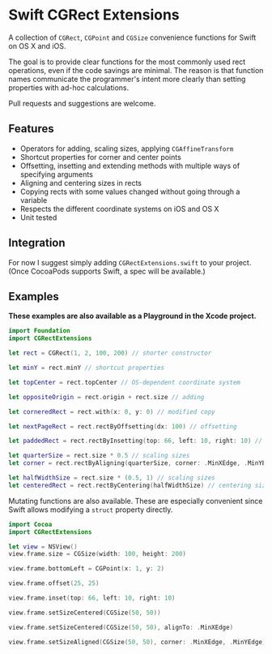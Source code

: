 Swift CGRect Extensions
=======================

A collection of `CGRect`, `CGPoint` and `CGSize` convenience functions for Swift on OS X and iOS.

The goal is to provide clear functions for the most commonly used rect operations, even if the code savings are minimal. The reason is that function names communicate the programmer's intent more clearly than setting properties with ad-hoc calculations.

Pull requests and suggestions are welcome.

Features
--------

- Operators for adding, scaling sizes, applying `CGAffineTransform`
- Shortcut properties for corner and center points
- Offsetting, insetting and extending methods with multiple ways of specifying arguments
- Aligning and centering sizes in rects
- Copying rects with some values changed without going through a variable
- Respects the different coordinate systems on iOS and OS X
- Unit tested

Integration
-----------

For now I suggest simply adding `CGRectExtensions.swift` to your project. (Once CocoaPods supports Swift, a spec will be available.)

Examples
--------

**These examples are also available as a Playground in the Xcode project.**

```swift
import Foundation
import CGRectExtensions

let rect = CGRect(1, 2, 100, 200) // shorter constructor

let minY = rect.minY // shortcut properties

let topCenter = rect.topCenter // OS-dependent coordinate system

let oppositeOrigin = rect.origin + rect.size // adding

let corneredRect = rect.with(x: 0, y: 0) // modified copy

let nextPageRect = rect.rectByOffsetting(dx: 100) // offsetting

let paddedRect = rect.rectByInsetting(top: 66, left: 10, right: 10) // insetting

let quarterSize = rect.size * 0.5 // scaling sizes
let corner = rect.rectByAligning(quarterSize, corner: .MinXEdge, .MinYEdge) // aligning sizes

let halfWidthSize = rect.size * (0.5, 1) // scaling sizes
let centeredRect = rect.rectByCentering(halfWidthSize) // centering sizes
```

Mutating functions are also available. These are especially convenient since Swift allows modifying a `struct` property directly.

```swift
import Cocoa
import CGRectExtensions

let view = NSView()
view.frame.size = CGSize(width: 100, height: 200)

view.frame.bottomLeft = CGPoint(x: 1, y: 2)

view.frame.offset(25, 25)

view.frame.inset(top: 66, left: 10, right: 10)

view.frame.setSizeCentered(CGSize(50, 50))

view.frame.setSizeCentered(CGSize(50, 50), alignTo: .MinXEdge)

view.frame.setSizeAligned(CGSize(50, 50), corner: .MinXEdge, .MinYEdge)
```
